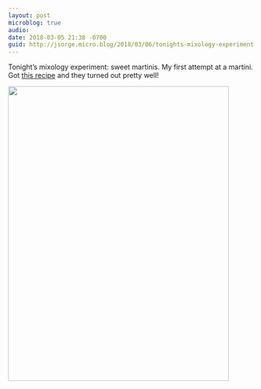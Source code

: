 ```yaml
---
layout: post
microblog: true
audio: 
date: 2018-03-05 21:38 -0700
guid: http://jsorge.micro.blog/2018/03/06/tonights-mixology-experiment.html
---
```

Tonight’s mixology experiment: sweet martinis. My first attempt at a martini. Got [this recipe](http://www.lostsaloon.com/mixology/how-to-make-a-sweet-vermouth-martini/) and they turned out pretty well!

<img src="http://mb.jsorge.net/uploads/2018/4789ece8a7.jpg" width="450" height="600" />
